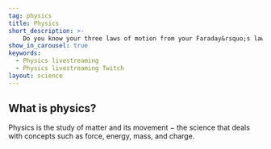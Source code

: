 ```yaml
---
tag: physics
title: Physics
short_description: >-
    Do you know your three laws of motion from your Faraday&rsquo;s law of induction?
show_in_carousel: true
keywords:
  - Physics livestreaming
  - Physics livestreaming Twitch
layout: science
---
```

## What is physics?

Physics is the study of matter and its movement &minus; the science that deals with concepts such as force, energy, mass, and charge.
